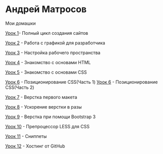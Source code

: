 # Андрей Матросов
Мои домашки


[Урок 1](https://OneDayOf/OneDayOf.github.io/homeworks/lesson_1 "Полный цикл создания сайтов")- Полный цикл создания сайтов

[Урок 2](https://OneDayOf/OneDayOf.github.io/homeworks/lesson_2 "Работа с графикой для разработчика") - Работа с графикой для разработчика

[Урок 3](https://OneDayOf/OneDayOf.github.io/homeworks/lesson_3 "Настройка рабочего пространства") - Настройка рабочего пространства

[Урок 4](https://codepen.io/OneDayToLive/pen/YrqRLd "Знакомство с основами HTML") - Знакомство с основами HTML

[Урок 5](https://codepen.io/OneDayToLive/pen/xXOjxz "Знакомство с основами CSS") - Знакомство с основами CSS

[Урок 6](https://codepen.io/OneDayToLive/pen/eGdRbB "Позиционирование CSS") - Позиционирование CSS(Часть 1)
[Урок 6](https://codepen.io/OneDayToLive/pen/yzaXrJ "Позиционирование CSS") - Позиционирование CSS(Часть 2)

[Урок 7](https://OneDayOf/OneDayOf.github.io/homeworks/lesson_7 "Верстка первого макета") - Верстка первого макета

[Урок 8](https://OneDayOf/OneDayOf.github.io/homeworks/lesson_8 "Ускорение верстки в разы") - Ускорение верстки в разы

[Урок 9](https://OneDayOf/OneDayOf.github.io/homeworks/lesson_9 "Верстка при помощи Bootstrap 3") - Верстка при помощи Bootstrap 3

[Урок 10](https://OneDayOf/OneDayOf.github.io/homeworks/lesson_10 "Препроцессор LESS для CSS") - Препроцессор LESS для CSS

[Урок 11](https://OneDayOf/OneDayOf.github.io/homeworks/lesson_11 "Сниппеты ") - Сниппеты

[Урок 12](https://OneDayOf/OneDayOf.github.io/homeworks/lesson_12 "Хостинг от GitHub") - Хостинг от GitHub
